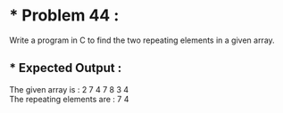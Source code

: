 # * Problem 44 :

Write a program in C to find the two repeating elements in a given array.

## * Expected Output :  

The given array is : 2 7 4 7 8 3 4  
The repeating elements are : 7 4  
